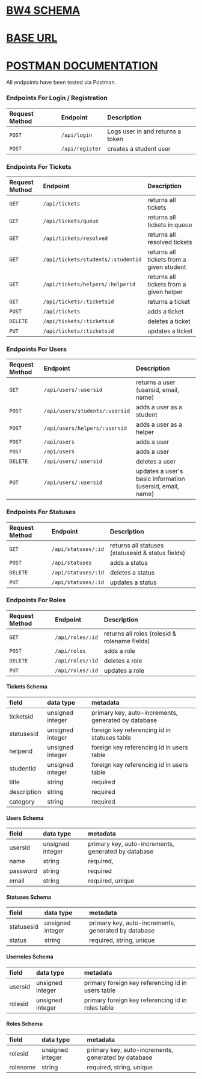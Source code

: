 # [BW4 SCHEMA](https://app.dbdesigner.net/designer/schema/308632)

# [BASE URL](https://devdesk2eli.herokuapp.com/)

# [POSTMAN DOCUMENTATION](https://documenter.getpostman.com/view/6401823/SzKbLvH5?version=latest#13325605-4e44-4804-8593-4c9acbb0e929)

All endpoints have been tested via Postman.

### Endpoints For Login / Registration

| Request Method | Endpoint         | Description                          |
| :------------- | :--------------- | :----------------------------------- |
| `POST`         | `/api/login`     | Logs user in and returns a token     |
| `POST`         | `/api/register`  | creates a student user               |

### Endpoints For Tickets

| Request Method | Endpoint                           | Description                              |
| :------------- | :--------------------------------- | :--------------------------------------- |
| `GET`          | `/api/tickets`                     | returns all tickets                      |
| `GET`          | `/api/tickets/queue`               | returns all tickets in queue             |
| `GET`          | `/api/tickets/resolved`            | returns all resolved tickets             |
| `GET`          | `/api/tickets/students/:studentid` | returns all tickets from a given student |
| `GET`          | `/api/tickets/helpers/:helperid`   | returns all tickets from a given helper  |
| `GET`          | `/api/tickets/:ticketsid`          | returns a ticket                         |
| `POST`         | `/api/tickets`                     | adds a ticket                            |
| `DELETE`       | `/api/tickets/:ticketsid`          | deletes a ticket                         |
| `PUT`          | `/api/tickets/:ticketsid`          | updates a ticket                         |

### Endpoints For Users

| Request Method | Endpoint                       | Description                                               |
| :------------- | :----------------------------- | :-------------------------------------------------------- |
| `GET`          | `/api/users/:usersid`          | returns a user (usersid, email, name)                     |
| `POST`         | `/api/users/students/:usersid` | adds a user as a student                                  |
| `POST`         | `/api/users/helpers/:usersid`  | adds a user as a helper                                   |
| `POST`         | `/api/users`                   | adds a user                                               |
| `POST`         | `/api/users`                   | adds a user                                               |
| `DELETE`       | `/api/users/:usersid`          | deletes a user                                            |
| `PUT`          | `/api/users/:usersid`          | updates a user's basic information (usersid, email, name) |


### Endpoints For Statuses

| Request Method | Endpoint            | Description                                       |
| :------------- | :------------------ | :------------------------------------------------ |
| `GET`          | `/api/statuses/:id` | returns all statuses (statusesid & status fields) |
| `POST`         | `/api/statuses`     | adds a status                                     |
| `DELETE`       | `/api/statuses/:id` | deletes a status                                  |
| `PUT`          | `/api/statuses/:id` | updates a status                                  |

### Endpoints For Roles

| Request Method | Endpoint         | Description                                   |
| :------------- | :--------------- | :-------------------------------------------- |
| `GET`          | `/api/roles/:id` | returns all roles (rolesid & rolename fields) |
| `POST`         | `/api/roles`     | adds a role                                   |
| `DELETE`       | `/api/roles/:id` | deletes a role                                |
| `PUT`          | `/api/roles/:id` | updates a role                                |


#### Tickets Schema

| field       | data type        | metadata                                            |
| :---------- | :--------------- | :-------------------------------------------------- |
| ticketsid   | unsigned integer | primary key, auto-increments, generated by database |
| statusesid  | unsigned integer | foreign key referencing id in statuses table        |
| helperid    | unsigned integer | foreign key referencing id in users table           |
| studentid   | unsigned integer | foreign key referencing id in users table           |
| title       | string           | required                                            |
| description | string           | required                                            |
| category    | string           | required                                            |

#### Users Schema

| field    | data type        | metadata                                               |
| :------- | :--------------- | :--------------------------------------------------    |
| usersid  | unsigned integer | primary key, auto-increments, generated by database    |
| name     | string           | required,                                              |
| password | string           | required                                               |
| email    | string           | required, unique                                       |

#### Statuses Schema

| field      | data type        | metadata                                             |
| :--------  | :--------------- | :--------------------------------------------------- |
| statusesid | unsigned integer | primary key, auto-increments, generated by database  |
| status     | string           | required, string, unique                             |

#### Userroles Schema

| field       | data type        | metadata                                            |
| :---------- | :--------------- | :-------------------------------------------------- |
| usersid     | unsigned integer | primary foreign key referencing id in users table   |
| rolesid     | unsigned integer | primary foreign key referencing id in roles table   |

#### Roles Schema

| field    | data type        | metadata                                               |
| :------  | :--------------- | :--------------------------------------------------    |
| rolesid  | unsigned integer | primary key, auto-increments, generated by database    |
| rolename | string           | required, string, unique                               |
